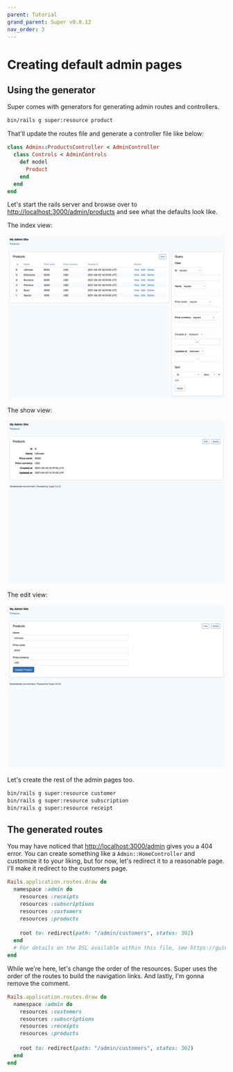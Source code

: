 ```yaml
---
parent: Tutorial
grand_parent: Super v0.0.12
nav_order: 3
---
```

# Creating default admin pages

## Using the generator

Super comes with generators for generating admin routes and controllers.

```sh
bin/rails g super:resource product
```

That'll update the routes file and generate a controller file like below:

```ruby
class Admin::ProductsController < AdminController
  class Controls < AdminControls
    def model
      Product
    end
  end
end
```

Let's start the rails server and browse over to
<http://localhost:3000/admin/products> and see what the defaults look like.

The index view:

![](/screenshots/0-0-12/products_default_index.png)

The show view:

![](/screenshots/0-0-12/products_default_show.png)

The edit view:

![](/screenshots/0-0-12/products_default_edit.png)

Let's create the rest of the admin pages too.

```sh
bin/rails g super:resource customer
bin/rails g super:resource subscription
bin/rails g super:resource receipt
```

## The generated routes

You may have noticed that <http://localhost:3000/admin> gives you a 404 error.
You can create something like a `Admin::HomeController` and customize it to your
liking, but for now, let's redirect it to a reasonable page. I'll make it
redirect to the customers page.

```ruby
Rails.application.routes.draw do
  namespace :admin do
    resources :receipts
    resources :subscriptions
    resources :customers
    resources :products

    root to: redirect(path: "/admin/customers", status: 302)
  end
  # For details on the DSL available within this file, see https://guides.rubyonrails.org/routing.html
end
```

While we're here, let's change the order of the resources. Super uses the order
of the routes to build the navigation links. And lastly, I'm gonna remove the
comment.

```ruby
Rails.application.routes.draw do
  namespace :admin do
    resources :customers
    resources :subscriptions
    resources :receipts
    resources :products

    root to: redirect(path: "/admin/customers", status: 302)
  end
end
```
